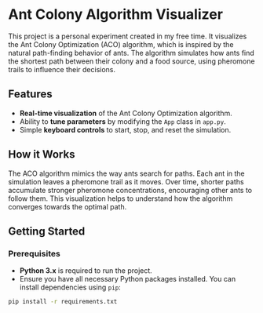 # Ant Colony Algorithm Visualizer

This project is a personal experiment created in my free time. It visualizes the Ant Colony Optimization (ACO) algorithm, which is inspired by the natural path-finding behavior of ants. The algorithm simulates how ants find the shortest path between their colony and a food source, using pheromone trails to influence their decisions.

## Features
- **Real-time visualization** of the Ant Colony Optimization algorithm.
- Ability to **tune parameters** by modifying the `App` class in `app.py`.
- Simple **keyboard controls** to start, stop, and reset the simulation.

## How it Works
The ACO algorithm mimics the way ants search for paths. Each ant in the simulation leaves a pheromone trail as it moves. Over time, shorter paths accumulate stronger pheromone concentrations, encouraging other ants to follow them. This visualization helps to understand how the algorithm converges towards the optimal path.

## Getting Started

### Prerequisites
- **Python 3.x** is required to run the project.
- Ensure you have all necessary Python packages installed. You can install dependencies using `pip`:

```bash
pip install -r requirements.txt
